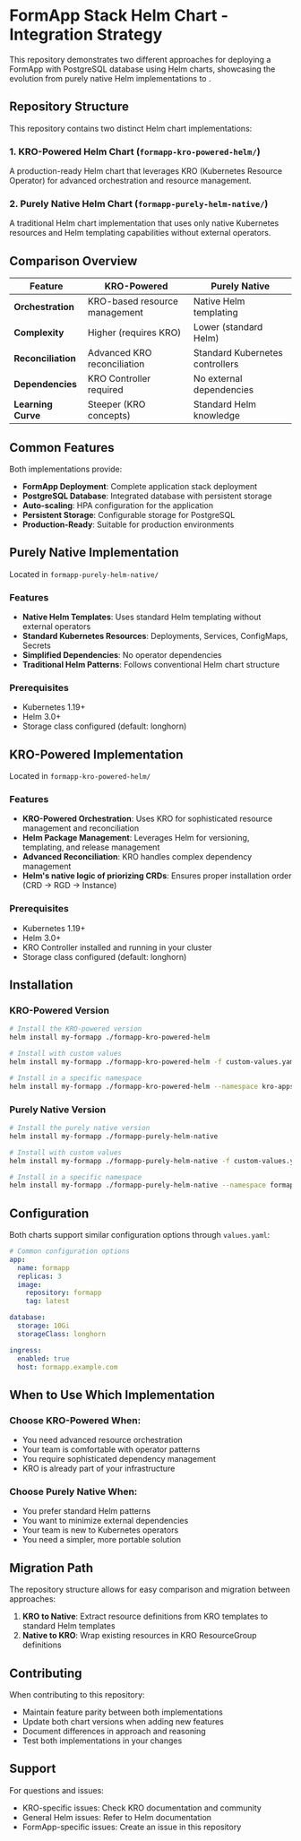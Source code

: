 # FormApp Stack Helm Chart - Integration Strategy

This repository demonstrates two different approaches for deploying a FormApp with PostgreSQL database using Helm charts, showcasing the evolution from purely native Helm implementations to .

## Repository Structure

This repository contains two distinct Helm chart implementations:

### 1. KRO-Powered Helm Chart (`formapp-kro-powered-helm/`)
A production-ready Helm chart that leverages KRO (Kubernetes Resource Operator) for advanced orchestration and resource management.

### 2. Purely Native Helm Chart (`formapp-purely-helm-native/`)
A traditional Helm chart implementation that uses only native Kubernetes resources and Helm templating capabilities without external operators.

## Comparison Overview

| Feature | KRO-Powered | Purely Native |
|---------|-------------|---------------|
| **Orchestration** | KRO-based resource management | Native Helm templating |
| **Complexity** | Higher (requires KRO) | Lower (standard Helm) |
| **Reconciliation** | Advanced KRO reconciliation | Standard Kubernetes controllers |
| **Dependencies** | KRO Controller required | No external dependencies |
| **Learning Curve** | Steeper (KRO concepts) | Standard Helm knowledge |

## Common Features

Both implementations provide:
- **FormApp Deployment**: Complete application stack deployment
- **PostgreSQL Database**: Integrated database with persistent storage
- **Auto-scaling**: HPA configuration for the application
- **Persistent Storage**: Configurable storage for PostgreSQL
- **Production-Ready**: Suitable for production environments

## Purely Native Implementation

Located in `formapp-purely-helm-native/`

### Features
- **Native Helm Templates**: Uses standard Helm templating without external operators
- **Standard Kubernetes Resources**: Deployments, Services, ConfigMaps, Secrets
- **Simplified Dependencies**: No operator dependencies
- **Traditional Helm Patterns**: Follows conventional Helm chart structure

### Prerequisites
- Kubernetes 1.19+
- Helm 3.0+
- Storage class configured (default: longhorn)

## KRO-Powered Implementation

Located in `formapp-kro-powered-helm/`

### Features
- **KRO-Powered Orchestration**: Uses KRO for sophisticated resource management and reconciliation
- **Helm Package Management**: Leverages Helm for versioning, templating, and release management
- **Advanced Reconciliation**: KRO handles complex dependency management
- **Helm's native logic of priorizing CRDs**: Ensures proper installation order (CRD → RGD → Instance)

### Prerequisites
- Kubernetes 1.19+
- Helm 3.0+
- KRO Controller installed and running in your cluster
- Storage class configured (default: longhorn)

## Installation

### KRO-Powered Version
```bash
# Install the KRO-powered version
helm install my-formapp ./formapp-kro-powered-helm

# Install with custom values
helm install my-formapp ./formapp-kro-powered-helm -f custom-values.yaml

# Install in a specific namespace
helm install my-formapp ./formapp-kro-powered-helm --namespace kro-apps --create-namespace
```

### Purely Native Version
```bash
# Install the purely native version
helm install my-formapp ./formapp-purely-helm-native

# Install with custom values
helm install my-formapp ./formapp-purely-helm-native -f custom-values.yaml

# Install in a specific namespace
helm install my-formapp ./formapp-purely-helm-native --namespace formapp --create-namespace
```

## Configuration

Both charts support similar configuration options through `values.yaml`:

```yaml
# Common configuration options
app:
  name: formapp
  replicas: 3
  image:
    repository: formapp
    tag: latest

database:
  storage: 10Gi
  storageClass: longhorn

ingress:
  enabled: true
  host: formapp.example.com
```

## When to Use Which Implementation

### Choose KRO-Powered When:
- You need advanced resource orchestration
- Your team is comfortable with operator patterns
- You require sophisticated dependency management
- KRO is already part of your infrastructure

### Choose Purely Native When:
- You prefer standard Helm patterns
- You want to minimize external dependencies
- Your team is new to Kubernetes operators
- You need a simpler, more portable solution

## Migration Path

The repository structure allows for easy comparison and migration between approaches:

1. **KRO to Native**: Extract resource definitions from KRO templates to standard Helm templates
2. **Native to KRO**: Wrap existing resources in KRO ResourceGroup definitions

## Contributing

When contributing to this repository:
- Maintain feature parity between both implementations
- Update both chart versions when adding new features
- Document differences in approach and reasoning
- Test both implementations in your changes

## Support

For questions and issues:
- KRO-specific issues: Check KRO documentation and community
- General Helm issues: Refer to Helm documentation
- FormApp-specific issues: Create an issue in this repository
